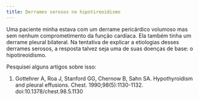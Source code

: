 ```yaml
---
title: Derrames serosos no hipotireoidismo
---
```


Uma paciente minha estava com um derrame pericárdico volumoso mas sem nenhum comprometimento da função cardíaca. Ela também tinha um derrame pleural bilateral. Na tentativa de explicar a etiologias desses derrames serosos, a resposta talvez seja uma de suas doenças de base: o hipotireoidismo.

Pesquisei alguns artigos sobre isso:

1. Gottehrer A, Roa J, Stanford GG, Chernow B, Sahn SA. Hypothyroidism and pleural effusions. Chest. 1990;98(5):1130-1132. doi:10.1378/chest.98.5.1130